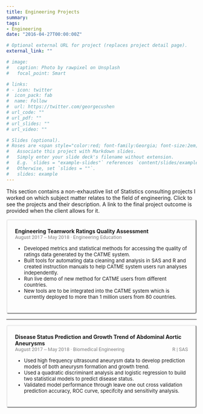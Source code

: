 ```yaml
---
title: Engineering Projects
summary:     
tags:  
- Engineering  
date: "2016-04-27T00:00:00Z"

# Optional external URL for project (replaces project detail page).
external_link: ""

# image:
#   caption: Photo by rawpixel on Unsplash
#   focal_point: Smart

# links:
# - icon: twitter
#  icon_pack: fab
#  name: Follow
#  url: https://twitter.com/georgecushen
# url_code: ""
# url_pdf: ""
# url_slides: ""
# url_video: ""

# Slides (optional).
# Roses are <span style="color:red; font-family:Georgia; font-size:2em;">red.</span>
#   Associate this project with Markdown slides.
#   Simply enter your slide deck's filename without extension.
#   E.g. `slides = "example-slides"` references `content/slides/example-slides.md`.
#   Otherwise, set `slides = ""`.
#   slides: example
---
```

This section contains a non-exhaustive list of Statistics consulting projects I worked on which subject matter relates to the field of engineering. Click to see the projects and their description. A link to the final project outcome is provided when the client allows for it.

 <!DOCTYPE html>
<html lang="en">
  <head>
  <style>
      /* The . with the boxed represents that it is a class */
      .boxed {
        border-style: outset;  
        border-radius: 5px;
        padding: 20px 20px 20px 20px;
        margin-right: 0px;
      }
   
  </style>
  </head>
  <body>
    <div class="boxed">
      <span style="font-weight: bold;">Engineering Teamwork Ratings Quality Assessment</span>  
      <br><span style="color:grey; font-family:roboto; font-size:13px;">August 2017 -- May 2018 &#183 Engineering Education </span>  
      <ul>
      <span style="font-size:13px;">
      <li>Developed metrics and statistical methods for accessing the quality of ratings data generated by the CATME system.</li>   
      <li>Built tools for automating data cleaning and analysis in SAS and R and created instruction manuals to help CATME system users run analyses independently.</li>   
      <li> Run live demo of new method for CATME users from different countries.</li>   
      <li> New tools are to be integrated into the CATME system which is currently deployed to more than 1 million users from 80 countries.</li>  
      </span>  
      </ul>
    </div>
  <hr>
   <div class="boxed">
    <span style="font-weight: bold;">Disease Status Prediction and Growth Trend of Abdominal Aortic Aneurysms</span>  
    <br><span style="color:grey; font-family:roboto; font-size:13px;">August 2017 -- May 2018 &#183 Biomedical Engineering</span> <span style="color:grey; font-family:roboto; font-size:13px;float:right;">R | SAS</span>
    <ul>
    <span style="font-size:13px;">
      <li> Used high frequency ultrasound aneurysm data to develop prediction models of both aneurysm formation and growth trend.</li>
      <li> Used a quadratic discriminant analysis and logistic regression to build two statistical models to predict disease status.</li>
      <li> Validated model performance through leave one out cross validation prediction accuracy, ROC curve, specifcity and sensitivity analysis.</li>
      </span>  
      </ul>
     </div>
  </body>
</html>  

